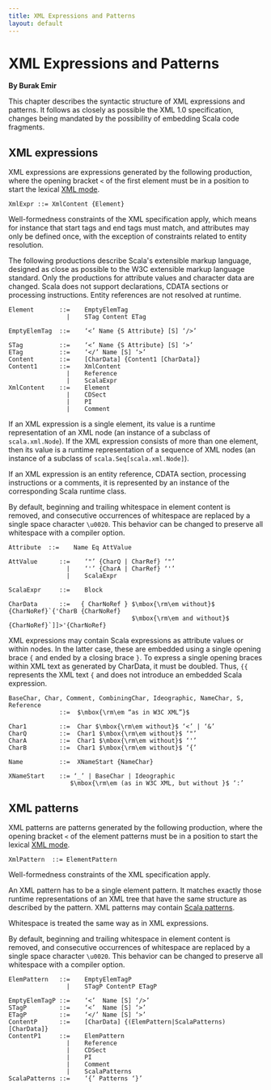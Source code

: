 ```yaml
---
title: XML Expressions and Patterns
layout: default
---
```


# XML Expressions and Patterns

__By Burak Emir__

This chapter describes the syntactic structure of XML expressions and patterns.
It follows as closely as possible the XML 1.0 specification,
changes being mandated by the possibility of embedding Scala code fragments.

## XML expressions

XML expressions are expressions generated by the following production, where the 
opening bracket `<` of the first element must be in a position to start the lexical
[XML mode](03-lexical-syntax.html#xml-mode).

``` 
XmlExpr ::= XmlContent {Element}
```

Well-formedness constraints of the XML specification apply, which
means for instance that start tags and end tags must match, and
attributes may only be defined once, with the exception of constraints
related to entity resolution.

The following productions describe Scala's extensible markup language,
designed as close as possible to the W3C extensible markup language
standard. Only the productions for attribute values and character data are changed. 
Scala does not support declarations, CDATA sections or processing instructions.
Entity references are not resolved at runtime.

``` 
Element       ::=    EmptyElemTag
                |    STag Content ETag                                       

EmptyElemTag  ::=    ‘<’ Name {S Attribute} [S] ‘/>’                         

STag          ::=    ‘<’ Name {S Attribute} [S] ‘>’                          
ETag          ::=    ‘</’ Name [S] ‘>’                                        
Content       ::=    [CharData] {Content1 [CharData]}
Content1      ::=    XmlContent
                |    Reference
                |    ScalaExpr
XmlContent    ::=    Element
                |    CDSect
                |    PI
                |    Comment
```

If an XML expression is a single element, its value is a runtime
representation of an XML node (an instance of a subclass of 
`scala.xml.Node`). If the XML expression consists of more
than one element, then its value is a runtime representation of a
sequence of XML nodes (an instance of a subclass of 
`scala.Seq[scala.xml.Node]`).

If an XML expression is an entity reference, CDATA section, processing 
instructions or a comments, it is represented by an instance of the 
corresponding Scala runtime class.

By default, beginning and trailing whitespace in element content is removed, 
and consecutive occurrences of whitespace are replaced by a single space
character `\u0020`. This behavior can be changed to preserve all whitespace
with a compiler option.

``` 
Attribute  ::=    Name Eq AttValue                                    

AttValue      ::=    ‘"’ {CharQ | CharRef} ‘"’
                |    ‘'’ {CharA | CharRef} ‘'’
                |    ScalaExpr

ScalaExpr     ::=    Block

CharData      ::=   { CharNoRef } $\mbox{\rm\em without}$ {CharNoRef}`{'CharB {CharNoRef} 
                                  $\mbox{\rm\em and without}$ {CharNoRef}`]]>'{CharNoRef}
```

<!-- {% raw  %} stupid liquid borks on the double brace below; brace yourself, liquid! -->
XML expressions may contain Scala expressions as attribute values or
within nodes. In the latter case, these are embedded using a single opening 
brace `{` and ended by a closing brace `}`. To express a single opening braces
within XML text as generated by CharData, it must be doubled.
Thus, `{{` represents the XML text `{` and does not introduce an embedded Scala expression.
<!-- {% endraw %} -->

``` 
BaseChar, Char, Comment, CombiningChar, Ideographic, NameChar, S, Reference
              ::=  $\mbox{\rm\em “as in W3C XML”}$

Char1         ::=  Char $\mbox{\rm\em without}$ ‘<’ | ‘&’
CharQ         ::=  Char1 $\mbox{\rm\em without}$ ‘"’
CharA         ::=  Char1 $\mbox{\rm\em without}$ ‘'’
CharB         ::=  Char1 $\mbox{\rm\em without}$ ‘{’

Name          ::=  XNameStart {NameChar}

XNameStart    ::= ‘_’ | BaseChar | Ideographic 
                 $\mbox{\rm\em (as in W3C XML, but without }$ ‘:’
```

## XML patterns

XML patterns are patterns generated by the following production, where
the opening bracket `<` of the element patterns must be in a position
to start the lexical [XML mode](03-lexical-syntax.html#xml-mode).

``` 
XmlPattern  ::= ElementPattern 
```

Well-formedness constraints of the XML specification apply.

An XML pattern has to be a single element pattern. It
matches exactly those runtime
representations of an XML tree
that have the same structure as described by the pattern.
XML patterns may contain [Scala patterns](10-pattern-matching.html#pattern-matching-expressions).

Whitespace is treated the same way as in XML expressions.

By default, beginning and trailing whitespace in element content is removed, 
and consecutive occurrences of whitespace are replaced by a single space
character `\u0020`. This behavior can be changed to preserve all whitespace
with a compiler option.

``` 
ElemPattern   ::=    EmptyElemTagP
                |    STagP ContentP ETagP                                    

EmptyElemTagP ::=    ‘<’  Name [S] ‘/>’
STagP         ::=    ‘<’  Name [S] ‘>’                          
ETagP         ::=    ‘</’ Name [S] ‘>’                                        
ContentP      ::=    [CharData] {(ElemPattern|ScalaPatterns) [CharData]}
ContentP1     ::=    ElemPattern
                |    Reference
                |    CDSect
                |    PI
                |    Comment
                |    ScalaPatterns
ScalaPatterns ::=    ‘{’ Patterns ‘}’
```

